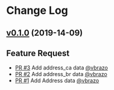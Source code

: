 # Change Log

## [v0.1.0](https://github.com/vbrazo/faker/tree/v0.1.0) (2019-14-09)

## Feature Request

- [PR #3](https://github.com/fvbrazo/faker/pull/3) Add address_ca data [@vbrazo](https://github.com/vbrazo)
- [PR #2](https://github.com/vbrazo/faker/pull/2) Add address_br data [@vbrazo](https://github.com/vbrazo)
- [PR #1](https://github.com/vbrazo/faker/pull/1) Add Address data [@vbrazo](https://github.com/vbrazo)
